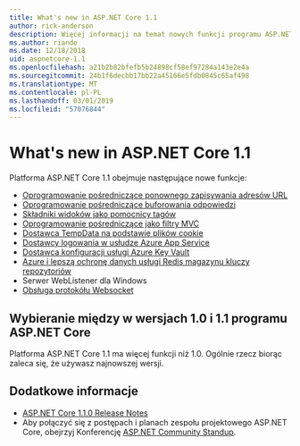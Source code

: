 ```yaml
---
title: What's new in ASP.NET Core 1.1
author: rick-anderson
description: Więcej informacji na temat nowych funkcji programu ASP.NET Core 1.1.
ms.author: riande
ms.date: 12/18/2018
uid: aspnetcore-1.1
ms.openlocfilehash: a21b2b82bfefb5b24898cf58ef97284a143e2e4a
ms.sourcegitcommit: 24b1f6decbb17bb22a45166e5fdb0845c65af498
ms.translationtype: MT
ms.contentlocale: pl-PL
ms.lasthandoff: 03/01/2019
ms.locfileid: "57076844"
---
```

# <a name="whats-new-in-aspnet-core-11"></a>What's new in ASP.NET Core 1.1

Platforma ASP.NET Core 1.1 obejmuje następujące nowe funkcje:

- [Oprogramowanie pośredniczące ponownego zapisywania adresów URL](xref:fundamentals/url-rewriting)
- [Oprogramowanie pośredniczące buforowania odpowiedzi](xref:performance/caching/middleware)
- [Składniki widoków jako pomocnicy tagów](xref:mvc/views/view-components#invoking-a-view-component-as-a-tag-helper)
- [Oprogramowanie pośredniczące jako filtry MVC](xref:mvc/controllers/filters#using-middleware-in-the-filter-pipeline)
- [Dostawca TempData na podstawie plików cookie](xref:fundamentals/app-state#tempdata)
- [Dostawcy logowania w usłudze Azure App Service](xref:fundamentals/logging/index#azure-app-service-provider)
- [Dostawca konfiguracji usługi Azure Key Vault](xref:security/key-vault-configuration)
- [Azure i lepszą ochronę danych usługi Redis magazynu kluczy repozytoriów](xref:security/data-protection/implementation/key-storage-providers#azure-and-redis)
- Serwer WebListener dla Windows
- [Obsługa protokółu Websocket](xref:fundamentals/websockets)

## <a name="choosing-between-versions-10-and-11-of-aspnet-core"></a>Wybieranie między w wersjach 1.0 i 1.1 programu ASP.NET Core

Platforma ASP.NET Core 1.1 ma więcej funkcji niż 1.0. Ogólnie rzecz biorąc zaleca się, że używasz najnowszej wersji.

## <a name="additional-information"></a>Dodatkowe informacje

- [ASP.NET Core 1.1.0 Release Notes](https://github.com/aspnet/Home/releases/tag/1.1.0)
- Aby połączyć się z postępach i planach zespołu projektowego ASP.NET Core, obejrzyj Konferencję [ASP.NET Community Standup](https://live.asp.net/).
